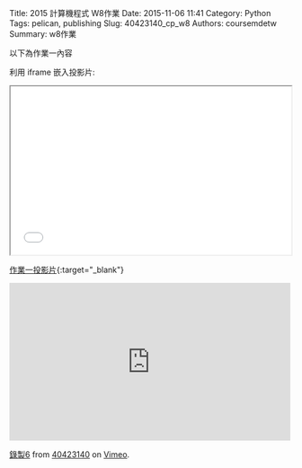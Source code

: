 Title: 2015 計算機程式 W8作業
Date: 2015-11-06 11:41
Category: Python
Tags: pelican, publishing
Slug: 40423140_cp_w8
Authors: coursemdetw
Summary: w8作業

以下為作業一內容

利用 iframe 嵌入投影片:

<iframe src="40423144_cp_w8_p.html" width="500" height="300"></iframe>

[作業一投影片](40423144_cp_w8_p.html){:target="_blank"}

<iframe src="https://player.vimeo.com/video/151614559" width="500" height="281" frameborder="0" webkitallowfullscreen mozallowfullscreen allowfullscreen></iframe> <p><a href="https://vimeo.com/151614559">錄製6</a> from <a href="https://vimeo.com/user46449861">40423140</a> on <a href="https://vimeo.com">Vimeo</a>.</p>